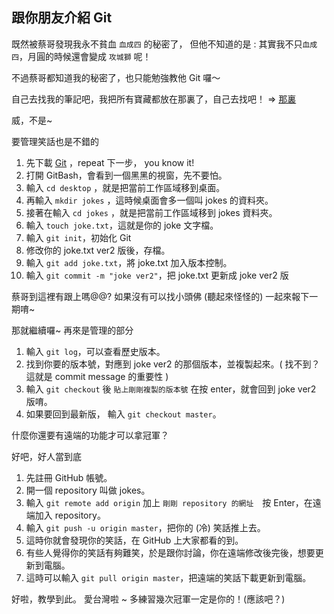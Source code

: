 ## 跟你朋友介紹 Git

既然被蔡哥發現我永不貧血 `血成四` 的秘密了，
但他不知道的是 : 其實我不只`血成四`，月圓的時候還會變成 `攻城獅` 呢！

不過蔡哥都知道我的秘密了，也只能勉強教他 Git 囉～

自己去找我的筆記吧，我把所有寶藏都放在那裏了，自己去找吧！
=> [那裏](https://hackmd.io/fQ7tF7CDRBWtXVtUJwxe1g?view)

威，不是~

要管理笑話也是不錯的
1. 先下載 [Git](https://git-scm.com/) ，repeat 下一步， you know it!
2. 打開 GitBash，會看到一個黑黑的視窗，先不要怕。
3. 輸入 `cd desktop` ，就是把當前工作區域移到桌面。
4. 再輸入 `mkdir jokes` ，這時候桌面會多一個叫 jokes 的資料夾。
5. 接著在輸入 `cd jokes` ，就是把當前工作區域移到 jokes 資料夾。
6. 輸入 `touch joke.txt`，這就是你的 joke 文字檔。
7. 輸入 `git init`，初始化 Git
8. 修改你的 joke.txt ver2 版後，存檔。
9. 輸入 `git add joke.txt`，將 joke.txt 加入版本控制。
10. 輸入 `git commit -m "joke ver2"`，把 joke.txt 更新成 joke ver2 版

蔡哥到這裡有跟上嗎@@?
如果沒有可以找小頭佛 (聽起來怪怪的) 一起來報下一期唷~

那就繼續囉~ 再來是管理的部分
1. 輸入 `git log`，可以查看歷史版本。
2. 找到你要的版本號，對應到 joke ver2 的那個版本，並複製起來。( 找不到？這就是 commit message 的重要性 )
3. 輸入 `git checkout` 後 `貼上剛剛複製的版本號` 在按 enter，就會回到 joke ver2 版唷。
4. 如果要回到最新版， 輸入 `git checkout master`。

什麼你還要有遠端的功能才可以拿冠軍？

好吧，好人當到底
1. 先註冊 GitHub 帳號。
2. 開一個 repository 叫做 jokes。
3. 輸入 `git remote add origin` 加上 `剛剛 repository 的網址`　按 Enter，在遠端加入 repository。
4. 輸入 `git push -u origin master`，把你的 (冷) 笑話推上去。
5. 這時你就會發現你的笑話，在 GitHub 上大家都看的到。
6. 有些人覺得你的笑話有夠難笑，於是跟你討論，你在遠端修改後完後，想要更新到電腦。
7. 這時可以輸入 `git pull origin master`，把遠端的笑話下載更新到電腦。

好啦，教學到此。
愛台灣啦 ~ 多練習幾次冠軍一定是你的！(應該吧？)